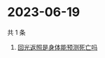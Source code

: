 # 2023-06-19

共 1 条

<!-- BEGIN -->
<!-- 最后更新时间 Mon Jun 19 2023 07:06:49 GMT+0800 (China Standard Time) -->

1. [回光返照是身体能预测死亡吗](https://www.zhihu.com/search?q=回光返照是身体能预测死亡吗)

<!-- END -->
